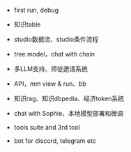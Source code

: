 - first run, debug
- 知识table
- studio数据流、studio条件流程

- tree model，chat with chain
- 多LLM支持、师徒邀请系统
- API，mm view & run、bb

- 知识rag、知识dbpedia、经济token系统
- chat with Sophie、本地模型部署和微调
- tools suite and 3rd tool 
- bot for discord, telegram etc
